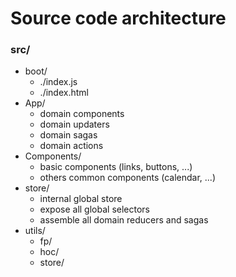 Source code architecture
=============

### src/
- boot/
  - ./index.js
  - ./index.html
- App/
  - domain components
  - domain updaters
  - domain sagas
  - domain actions
- Components/
  - basic components (links, buttons, ...)
  - others common components (calendar, ...)
- store/
  - internal global store
  - expose all global selectors
  - assemble all domain reducers and sagas
- utils/
  - fp/
  - hoc/
  - store/
